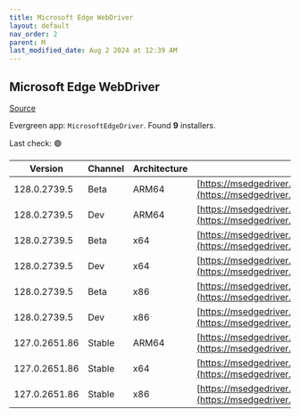 ```yaml
---
title: Microsoft Edge WebDriver
layout: default
nav_order: 2
parent: M
last_modified_date: Aug 2 2024 at 12:39 AM
---
```


## Microsoft Edge WebDriver

[Source](https://www.microsoft.com/edge)

Evergreen app: `MicrosoftEdgeDriver`. Found **9** installers.

Last check: 🟢

| Version       | Channel | Architecture | URI                                                                                                                                            |
| ------------- | ------- | ------------ | ---------------------------------------------------------------------------------------------------------------------------------------------- |
| 128.0.2739.5  | Beta    | ARM64        | [https://msedgedriver.azureedge.net/128.0.2739.5/edgedriver_arm64.zip](https://msedgedriver.azureedge.net/128.0.2739.5/edgedriver_arm64.zip)   |
| 128.0.2739.5  | Dev     | ARM64        | [https://msedgedriver.azureedge.net/128.0.2739.5/edgedriver_arm64.zip](https://msedgedriver.azureedge.net/128.0.2739.5/edgedriver_arm64.zip)   |
| 128.0.2739.5  | Beta    | x64          | [https://msedgedriver.azureedge.net/128.0.2739.5/edgedriver_win64.zip](https://msedgedriver.azureedge.net/128.0.2739.5/edgedriver_win64.zip)   |
| 128.0.2739.5  | Dev     | x64          | [https://msedgedriver.azureedge.net/128.0.2739.5/edgedriver_win64.zip](https://msedgedriver.azureedge.net/128.0.2739.5/edgedriver_win64.zip)   |
| 128.0.2739.5  | Beta    | x86          | [https://msedgedriver.azureedge.net/128.0.2739.5/edgedriver_win32.zip](https://msedgedriver.azureedge.net/128.0.2739.5/edgedriver_win32.zip)   |
| 128.0.2739.5  | Dev     | x86          | [https://msedgedriver.azureedge.net/128.0.2739.5/edgedriver_win32.zip](https://msedgedriver.azureedge.net/128.0.2739.5/edgedriver_win32.zip)   |
| 127.0.2651.86 | Stable  | ARM64        | [https://msedgedriver.azureedge.net/127.0.2651.86/edgedriver_arm64.zip](https://msedgedriver.azureedge.net/127.0.2651.86/edgedriver_arm64.zip) |
| 127.0.2651.86 | Stable  | x64          | [https://msedgedriver.azureedge.net/127.0.2651.86/edgedriver_win64.zip](https://msedgedriver.azureedge.net/127.0.2651.86/edgedriver_win64.zip) |
| 127.0.2651.86 | Stable  | x86          | [https://msedgedriver.azureedge.net/127.0.2651.86/edgedriver_win32.zip](https://msedgedriver.azureedge.net/127.0.2651.86/edgedriver_win32.zip) |
